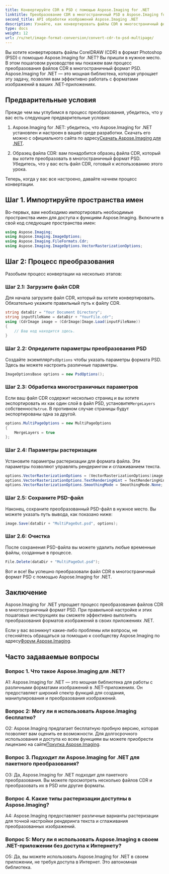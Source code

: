 ```yaml
---
title: Конвертируйте CDR в PSD с помощью Aspose.Imaging for .NET
linktitle: Преобразование CDR в многостраничный PSD в Aspose.Imaging for .NET
second_title: API обработки изображений Aspose.Imaging .NET
description: Узнайте, как конвертировать файлы CDR в многостраничный формат PSD с помощью Aspose.Imaging для .NET. Пошаговое руководство по преобразованию формата изображения.
type: docs
weight: 12
url: /ru/net/image-format-conversion/convert-cdr-to-psd-multipage/
---
```

Вы хотите конвертировать файлы CorelDRAW (CDR) в формат Photoshop (PSD) с помощью Aspose.Imaging for .NET? Вы пришли в нужное место. В этом пошаговом руководстве мы покажем вам процесс преобразования файлов CDR в многостраничный формат PSD. Aspose.Imaging for .NET — это мощная библиотека, которая упрощает эту задачу, позволяя вам эффективно работать с форматами изображений в ваших .NET-приложениях.

## Предварительные условия

Прежде чем мы углубимся в процесс преобразования, убедитесь, что у вас есть следующие предварительные условия:

1.  Aspose.Imaging for .NET: убедитесь, что Aspose.Imaging for .NET установлен и настроен в вашей среде разработки. Скачать его можно с официального сайта по адресу[Скачать Aspose.Imaging для .NET](https://releases.aspose.com/imaging/net/).

2. Образец файла CDR: вам понадобится образец файла CDR, который вы хотите преобразовать в многостраничный формат PSD. Убедитесь, что у вас есть файл CDR, готовый к использованию этого урока.

Теперь, когда у вас все настроено, давайте начнем процесс конвертации.

## Шаг 1. Импортируйте пространства имен

Во-первых, вам необходимо импортировать необходимые пространства имен для доступа к функциям Aspose.Imaging. Включите в свой код следующие пространства имен:

```csharp
using Aspose.Imaging;
using Aspose.Imaging.ImageOptions;
using Aspose.Imaging.FileFormats.Cdr;
using Aspose.Imaging.ImageOptions.VectorRasterizationOptions;
```

## Шаг 2: Процесс преобразования

Разобьем процесс конвертации на несколько этапов:

### Шаг 2.1: Загрузите файл CDR

Для начала загрузите файл CDR, который вы хотите конвертировать. Обязательно укажите правильный путь к файлу CDR.

```csharp
string dataDir = "Your Document Directory";
string inputFileName = dataDir + "YourFile.cdr";
using (CdrImage image = (CdrImage)Image.Load(inputFileName))
{
    // Ваш код находится здесь.
}
```

### Шаг 2.2: Определите параметры преобразования PSD

 Создайте экземпляр`PsdOptions` чтобы указать параметры формата PSD. Здесь вы можете настроить различные параметры.

```csharp
ImageOptionsBase options = new PsdOptions();
```

### Шаг 2.3: Обработка многостраничных параметров

 Если ваш файл CDR содержит несколько страниц и вы хотите экспортировать их как один слой в файл PSD, установите`MergeLayers` собственность`true`. В противном случае страницы будут экспортированы одна за другой.

```csharp
options.MultiPageOptions = new MultiPageOptions
{
    MergeLayers = true
};
```

### Шаг 2.4: Параметры растеризации

Установите параметры растеризации для формата файла. Эти параметры позволяют управлять рендерингом и сглаживанием текста.

```csharp
options.VectorRasterizationOptions = (VectorRasterizationOptions)image.GetDefaultOptions(new object[] { Color.White, image.Width, image.Height });
options.VectorRasterizationOptions.TextRenderingHint = TextRenderingHint.SingleBitPerPixel;
options.VectorRasterizationOptions.SmoothingMode = SmoothingMode.None;
```

### Шаг 2.5: Сохраните PSD-файл

Наконец, сохраните преобразованный PSD-файл в нужное место. Вы можете указать путь вывода, как показано ниже:

```csharp
image.Save(dataDir + "MultiPageOut.psd", options);
```

### Шаг 2.6: Очистка

После сохранения PSD-файла вы можете удалить любые временные файлы, созданные в процессе.

```csharp
File.Delete(dataDir + "MultiPageOut.psd");
```

Вот и все! Вы успешно преобразовали файл CDR в многостраничный формат PSD с помощью Aspose.Imaging for .NET.

## Заключение

Aspose.Imaging for .NET упрощает процесс преобразования файлов CDR в многостраничный формат PSD. При правильной настройке и этих пошаговых инструкциях вы сможете эффективно выполнять преобразования форматов изображений в своих приложениях .NET.

 Если у вас возникнут какие-либо проблемы или вопросы, не стесняйтесь обращаться за помощью к сообществу Aspose.Imaging по адресу[Форум Aspose.Imaging](https://forum.aspose.com/).

## Часто задаваемые вопросы

### Вопрос 1. Что такое Aspose.Imaging для .NET?

A1: Aspose.Imaging for .NET — это мощная библиотека для работы с различными форматами изображений в .NET-приложениях. Он предоставляет широкий спектр функций для создания, манипулирования и преобразования изображений.

### Вопрос 2: Могу ли я использовать Aspose.Imaging бесплатно?

О2: Aspose.Imaging предлагает бесплатную пробную версию, которая позволяет вам оценить ее возможности. Для долгосрочного использования и доступа ко всем функциям вы можете приобрести лицензию на сайте[Покупка Aspose.Imaging](https://purchase.aspose.com/buy).

### Вопрос 3. Подходит ли Aspose.Imaging for .NET для пакетного преобразования?

О3: Да, Aspose.Imaging for .NET подходит для пакетного преобразования. Вы можете просмотреть несколько файлов CDR и преобразовать их в PSD или другие форматы.

### Вопрос 4. Какие типы растеризации доступны в Aspose.Imaging?

A4: Aspose.Imaging предоставляет различные варианты растеризации для точной настройки рендеринга текста и сглаживания преобразованных изображений.

### Вопрос 5: Могу ли я использовать Aspose.Imaging в своем .NET-приложении без доступа к Интернету?

О5: Да, вы можете использовать Aspose.Imaging for .NET в своем приложении, не требуя доступа в Интернет. Это автономная библиотека.